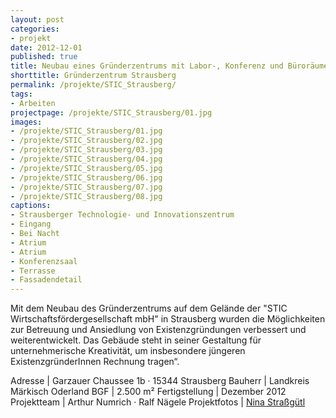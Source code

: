 ```yaml
---
layout: post
categories:
- projekt
date: 2012-12-01
published: true
title: Neubau eines Gründerzentrums mit Labor-, Konferenz und Büroräumen im Strausberger Technologie- und Innovationszentrum
shorttitle: Gründerzentrum Strausberg
permalink: /projekte/STIC_Strausberg/
tags: 
- Arbeiten
projectpage: /projekte/STIC_Strausberg/01.jpg
images:
- /projekte/STIC_Strausberg/01.jpg
- /projekte/STIC_Strausberg/02.jpg
- /projekte/STIC_Strausberg/03.jpg
- /projekte/STIC_Strausberg/04.jpg
- /projekte/STIC_Strausberg/05.jpg
- /projekte/STIC_Strausberg/06.jpg
- /projekte/STIC_Strausberg/07.jpg
- /projekte/STIC_Strausberg/08.jpg
captions:
- Strausberger Technologie- und Innovationszentrum
- Eingang
- Bei Nacht
- Atrium
- Atrium
- Konferenzsaal
- Terrasse
- Fassadendetail
---
```

Mit dem Neubau des Gründerzentrums auf dem Gelände der "STIC Wirtschaftsfördergesellschaft mbH" in Strausberg wurden die Möglichkeiten zur Betreuung und Ansiedlung von Existenzgründungen verbessert und weiterentwickelt. Das Gebäude steht in seiner Gestaltung für unternehmerische Kreativität, um insbesondere jüngeren ExistenzgründerInnen Rechnung tragen“.

Adresse				|	Garzauer Chaussee 1b · 15344 Strausberg
Bauherr				|	Landkreis Märkisch Oderland
BGF					|	2.500 m²
Fertigstellung		|	Dezember 2012
Projektteam			|	Arthur Numrich · Ralf Nägele
Projektfotos		|	[Nina Straßgütl](http://www.ninastrg.de/)